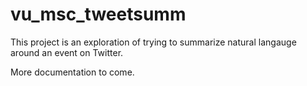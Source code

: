 # vu_msc_tweetsumm

This project is an exploration of trying to summarize natural langauge around an event on Twitter.

More documentation to come.